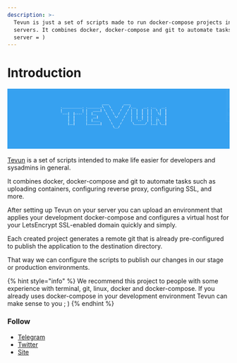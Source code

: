 ```yaml
---
description: >-
  Tevun is just a set of scripts made to run docker-compose projects in remote
  servers. It combines docker, docker-compose and git to automate tasks in your
  server = )
---
```


# Introduction

![](.gitbook/assets/image%20%2818%29.png)

[Tevun](https://github.com/tevun/server) is a set of scripts intended to make life easier for developers and sysadmins in general.

It combines docker, docker-compose and git to automate tasks such as uploading containers, configuring reverse proxy, configuring SSL, and more.

After setting up Tevun on your server you can upload an environment that applies your development docker-compose and configures a virtual host for your LetsEncrypt SSL-enabled domain quickly and simply.

Each created project generates a remote git that is already pre-configured to publish the application to the destination directory.

That way we can configure the scripts to publish our changes in our stage or production environments.

{% hint style="info" %}
We recommend this project to people with some experience with terminal, git, linux, docker and docker-compose. If you already uses docker-compose in your development environment Tevun can make sense to you ; \)
{% endhint %}

### Follow

- [Telegram](https://t.me/tevun)  
- [Twitter](https://twitter.com/tevunapp)  
- [Site](https://tevun.com)

